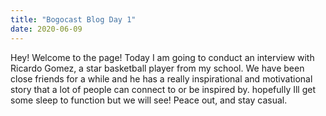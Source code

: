 ```yaml
---
title: "Bogocast Blog Day 1"
date: 2020-06-09
---
```

Hey! Welcome to the page! Today I am going to conduct an interview with Ricardo Gomez, a star basketball player from my school.
We have been close friends for a while and he has a really inspirational and motivational story that a lot of people can connect to or be inspired by.
hopefully Ill get some sleep to function but we will see! Peace out, and stay casual.
